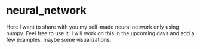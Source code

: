 # neural_network
Here I want to share with you my self-made neural network only using numpy. Feel free to use it. I will work on this in the upcoming days and add a few examples, maybe some visualizations.
